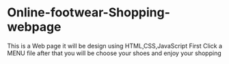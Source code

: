 # Online-footwear-Shopping-webpage

This is a Web page it will be design using HTML,CSS,JavaScript First Click a MENU file after that you will be choose your shoes and enjoy your shopping
